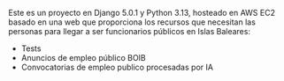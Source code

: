 Este es un proyecto en Django 5.0.1 y Python 3.13, hosteado en AWS EC2 basado en una web que proporciona los recursos que necesitan las personas para llegar a ser funcionarios públicos en Islas Baleares: 
- Tests 
- Anuncios de empleo público BOIB
- Convocatorias de empleo publico procesadas por IA